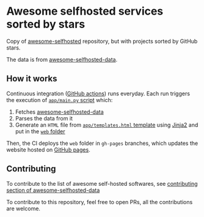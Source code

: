 # Awesome selfhosted services sorted by stars

Copy of [awesome-selfhosted](https://github.com/awesome-selfhosted) repository,
but with projects sorted by GitHub stars.

The data is from [awesome-selfhosted-data](https://github.com/awesome-selfhosted/awesome-selfhosted-data).

## How it works

Continuous integration ([GitHub actions](https://github.com/features/actions)) runs everyday.
Each run triggers the execution of [`app/main.py` script](app/main.py) which:

1. Fetches [awesome-selfhosted-data](https://github.com/awesome-selfhosted/awesome-selfhosted-data)
2. Parses the data from it
3. Generate an `HTML` file from [`app/templates.html` template](app/template.html)
   using [Jinja2](https://jinja.palletsprojects.com/en/3.1.x/) and put in the [`web` folder](web)

Then, the CI deploys the `web` folder in `gh-pages` branches, which updates the website hosted on
[GitHub pages](https://pages.github.com/).

## Contributing

To contribute to the list of awesome self-hosted softwares, see
[contributing section of awesome-selfhosted-data](https://github.com/awesome-selfhosted/awesome-selfhosted-data/blob/master/CONTRIBUTING.md)

To contribute to this repository, feel free to open PRs, all the contributions are welcome.
